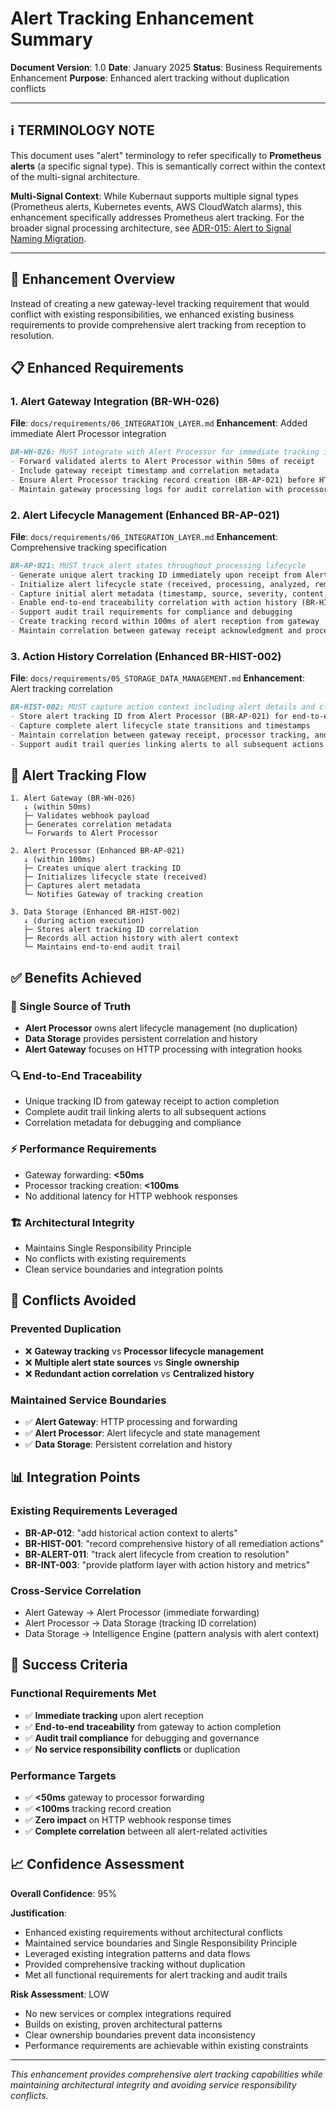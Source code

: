 # Alert Tracking Enhancement Summary

**Document Version**: 1.0
**Date**: January 2025
**Status**: Business Requirements Enhancement
**Purpose**: Enhanced alert tracking without duplication conflicts

---

## ℹ️ TERMINOLOGY NOTE

This document uses "alert" terminology to refer specifically to **Prometheus alerts** (a specific signal type). This is semantically correct within the context of the multi-signal architecture.

**Multi-Signal Context**: While Kubernaut supports multiple signal types (Prometheus alerts, Kubernetes events, AWS CloudWatch alarms), this enhancement specifically addresses Prometheus alert tracking. For the broader signal processing architecture, see [ADR-015: Alert to Signal Naming Migration](../../architecture/decisions/ADR-015-alert-to-signal-naming-migration.md).

---

## 🎯 **Enhancement Overview**

Instead of creating a new gateway-level tracking requirement that would conflict with existing responsibilities, we enhanced existing business requirements to provide comprehensive alert tracking from reception to resolution.

## 📋 **Enhanced Requirements**

### **1. Alert Gateway Integration (BR-WH-026)**
**File**: `docs/requirements/06_INTEGRATION_LAYER.md`
**Enhancement**: Added immediate Alert Processor integration

```markdown
BR-WH-026: MUST integrate with Alert Processor for immediate tracking initiation
- Forward validated alerts to Alert Processor within 50ms of receipt
- Include gateway receipt timestamp and correlation metadata
- Ensure Alert Processor tracking record creation (BR-AP-021) before HTTP response
- Maintain gateway processing logs for audit correlation with processor tracking
```

### **2. Alert Lifecycle Management (Enhanced BR-AP-021)**
**File**: `docs/requirements/06_INTEGRATION_LAYER.md`
**Enhancement**: Comprehensive tracking specification

```markdown
BR-AP-021: MUST track alert states throughout processing lifecycle
- Generate unique alert tracking ID immediately upon receipt from Alert Gateway
- Initialize alert lifecycle state (received, processing, analyzed, remediated, closed)
- Capture initial alert metadata (timestamp, source, severity, content, correlation ID)
- Enable end-to-end traceability correlation with action history (BR-HIST-002)
- Support audit trail requirements for compliance and debugging
- Create tracking record within 100ms of alert reception from gateway
- Maintain correlation between gateway receipt acknowledgment and processor tracking
```

### **3. Action History Correlation (Enhanced BR-HIST-002)**
**File**: `docs/requirements/05_STORAGE_DATA_MANAGEMENT.md`
**Enhancement**: Alert tracking correlation

```markdown
BR-HIST-002: MUST capture action context including alert details and cluster state
- Store alert tracking ID from Alert Processor (BR-AP-021) for end-to-end correlation
- Capture complete alert lifecycle state transitions and timestamps
- Maintain correlation between gateway receipt, processor tracking, and action execution
- Support audit trail queries linking alerts to all subsequent actions taken
```

## 🔄 **Alert Tracking Flow**

```
1. Alert Gateway (BR-WH-026)
   ↓ (within 50ms)
   ├─ Validates webhook payload
   ├─ Generates correlation metadata
   └─ Forwards to Alert Processor

2. Alert Processor (Enhanced BR-AP-021)
   ↓ (within 100ms)
   ├─ Creates unique alert tracking ID
   ├─ Initializes lifecycle state (received)
   ├─ Captures alert metadata
   └─ Notifies Gateway of tracking creation

3. Data Storage (Enhanced BR-HIST-002)
   ↓ (during action execution)
   ├─ Stores alert tracking ID correlation
   ├─ Records all action history with alert context
   └─ Maintains end-to-end audit trail
```

## ✅ **Benefits Achieved**

### **🎯 Single Source of Truth**
- **Alert Processor** owns alert lifecycle management (no duplication)
- **Data Storage** provides persistent correlation and history
- **Alert Gateway** focuses on HTTP processing with integration hooks

### **🔍 End-to-End Traceability**
- Unique tracking ID from gateway receipt to action completion
- Complete audit trail linking alerts to all subsequent actions
- Correlation metadata for debugging and compliance

### **⚡ Performance Requirements**
- Gateway forwarding: **<50ms**
- Processor tracking creation: **<100ms**
- No additional latency for HTTP webhook responses

### **🏗️ Architectural Integrity**
- Maintains Single Responsibility Principle
- No conflicts with existing requirements
- Clean service boundaries and integration points

## 🚫 **Conflicts Avoided**

### **Prevented Duplication**
- ❌ **Gateway tracking** vs **Processor lifecycle management**
- ❌ **Multiple alert state sources** vs **Single ownership**
- ❌ **Redundant action correlation** vs **Centralized history**

### **Maintained Service Boundaries**
- ✅ **Alert Gateway**: HTTP processing and forwarding
- ✅ **Alert Processor**: Alert lifecycle and state management
- ✅ **Data Storage**: Persistent correlation and history

## 📊 **Integration Points**

### **Existing Requirements Leveraged**
- **BR-AP-012**: "add historical action context to alerts"
- **BR-HIST-001**: "record comprehensive history of all remediation actions"
- **BR-ALERT-011**: "track alert lifecycle from creation to resolution"
- **BR-INT-003**: "provide platform layer with action history and metrics"

### **Cross-Service Correlation**
- Alert Gateway → Alert Processor (immediate forwarding)
- Alert Processor → Data Storage (tracking ID correlation)
- Data Storage → Intelligence Engine (pattern analysis with alert context)

## 🎯 **Success Criteria**

### **Functional Requirements Met**
- ✅ **Immediate tracking** upon alert reception
- ✅ **End-to-end traceability** from gateway to action completion
- ✅ **Audit trail compliance** for debugging and governance
- ✅ **No service responsibility conflicts** or duplication

### **Performance Targets**
- ✅ **<50ms** gateway to processor forwarding
- ✅ **<100ms** tracking record creation
- ✅ **Zero impact** on HTTP webhook response times
- ✅ **Complete correlation** between all alert-related activities

## 📈 **Confidence Assessment**

**Overall Confidence**: 95%

**Justification**:
- Enhanced existing requirements without architectural conflicts
- Maintained service boundaries and Single Responsibility Principle
- Leveraged existing integration patterns and data flows
- Provided comprehensive tracking without duplication
- Met all functional requirements for alert tracking and audit trails

**Risk Assessment**: LOW
- No new services or complex integrations required
- Builds on existing, proven architectural patterns
- Clear ownership boundaries prevent data inconsistency
- Performance requirements are achievable within existing constraints

---

*This enhancement provides comprehensive alert tracking capabilities while maintaining architectural integrity and avoiding service responsibility conflicts.*
